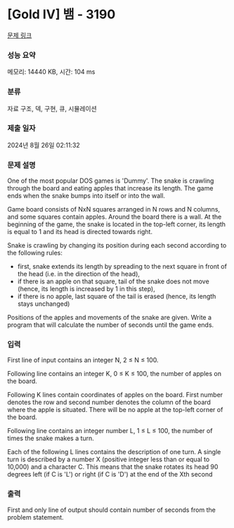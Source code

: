 # [Gold IV] 뱀 - 3190 

[문제 링크](https://www.acmicpc.net/problem/3190) 

### 성능 요약

메모리: 14440 KB, 시간: 104 ms

### 분류

자료 구조, 덱, 구현, 큐, 시뮬레이션

### 제출 일자

2024년 8월 26일 02:11:32

### 문제 설명

<p>One of the most popular DOS games is 'Dummy'. The snake is crawling through the board and eating apples that increase its length. The game ends when the snake bumps into itself or into the wall. </p>

<p>Game board consists of NxN squares arranged in N rows and N columns, and some squares contain apples. Around the board there is a wall. At the beginning of the game, the snake is located in the top-left corner, its length is equal to 1 and its head is directed towards right. </p>

<p>Snake is crawling by changing its position during each second according to the following rules: </p>

<ul>
	<li>first, snake extends its length by spreading to the next square in front of the head (i.e. in the direction of the head),</li>
	<li>if there is an apple on that square, tail of the snake does not move (hence, its length is increased by 1 in this step),</li>
	<li>if there is no apple, last square of the tail is erased (hence, its length stays unchanged) </li>
</ul>

<p>Positions of the apples and movements of the snake are given. Write a program that will calculate the number of seconds until the game ends. </p>

### 입력 

 <p>First line of input contains an integer N, 2 ≤ N ≤ 100. </p>

<p>Following line contains an integer K, 0 ≤ K ≤ 100, the number of apples on the board. </p>

<p>Following K lines contain coordinates of apples on the board. First number denotes the row and second number denotes the column of the board where the apple is situated. There will be no apple at the top-left corner of the board. </p>

<p>Following line contains an integer number L, 1 ≤ L ≤ 100, the number of times the snake makes a turn. </p>

<p>Each of the following L lines contains the description of one turn. A single turn is described by a number X (positive integer less than or equal to 10,000) and a character C. This means that the snake rotates its head 90 degrees left (if C is 'L') or right (if C is 'D') at the end of the Xth second </p>

### 출력 

 <p>First and only line of output should contain number of seconds from the problem statement. </p>

